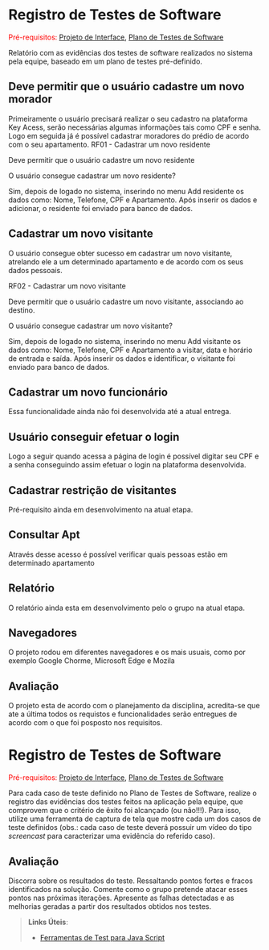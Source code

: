 # Registro de Testes de Software

<span style="color:red">Pré-requisitos: <a href="3-Projeto de Interface.md"> Projeto de Interface</a></span>, <a href="8-Plano de Testes de Software.md"> Plano de Testes de Software</a>

Relatório com as evidências dos testes de software realizados no sistema pela equipe, baseado em um plano de testes pré-definido.

## Deve permitir que o usuário cadastre um novo morador

Primeiramente o usuário precisará realizar o seu cadastro na plataforma Key Acess, serão necessárias algumas informações tais como CPF e senha.
Logo em seguida já é possível cadastrar moradores do prédio de acordo com o seu apartamento.
RF01 - Cadastrar um novo residente

Deve permitir que o usuário cadastre um novo residente

O usuário consegue cadastrar um novo residente?

Sim, depois de logado no sistema, inserindo no menu Add residente os dados como: Nome, Telefone, CPF e Apartamento.
Após inserir os dados e adicionar, o residente foi enviado para banco de dados.

## Cadastrar um novo visitante

O usuário consegue obter sucesso em cadastrar um novo visitante, atrelando ele a um determinado apartamento e de acordo com os seus dados pessoais.

RF02 - Cadastrar um novo visitante

Deve permitir que o usuário cadastre um novo visitante, associando ao destino.

O usuário consegue cadastrar um novo visitante?

Sim, depois de logado no sistema, inserindo no menu Add visitante os dados como: Nome, Telefone, CPF e Apartamento a visitar, data e horário de entrada e saída.
Após inserir os dados e identificar, o visitante foi enviado para banco de dados.

## Cadastrar um novo funcionário

Essa funcionalidade ainda não foi desenvolvida até a atual entrega. 

## Usuário conseguir efetuar o login
Logo a seguir quando acessa a página de login é possível digitar seu CPF e a senha conseguindo assim efetuar o login na plataforma desenvolvida. 


## Cadastrar restrição de visitantes
Pré-requisito ainda em desenvolvimento na atual etapa.

## Consultar Apt
Através desse acesso é possível verificar quais pessoas estão em determinado apartamento 

## Relatório
O relatório ainda esta em desenvolvimento pelo o grupo na atual etapa.

## Navegadores

O projeto rodou em diferentes navegadores e os mais usuais, como por exemplo Google Chorme, Microsoft Edge e Mozila

## Avaliação 

O projeto esta de acordo com o planejamento da disciplina, acredita-se que ate a última todos os requistos e funcionalidades serão entregues de acordo com o que foi posposto nos requisitos. 






# Registro de Testes de Software

<span style="color:red">Pré-requisitos: <a href="3-Projeto de Interface.md"> Projeto de Interface</a></span>, <a href="8-Plano de Testes de Software.md"> Plano de Testes de Software</a>

Para cada caso de teste definido no Plano de Testes de Software, realize o registro das evidências dos testes feitos na aplicação pela equipe, que comprovem que o critério de êxito foi alcançado (ou não!!!). Para isso, utilize uma ferramenta de captura de tela que mostre cada um dos casos de teste definidos (obs.: cada caso de teste deverá possuir um vídeo do tipo _screencast_ para caracterizar uma evidência do referido caso).

## Avaliação

Discorra sobre os resultados do teste. Ressaltando pontos fortes e fracos identificados na solução. Comente como o grupo pretende atacar esses pontos nas próximas iterações. Apresente as falhas detectadas e as melhorias geradas a partir dos resultados obtidos nos testes.

> **Links Úteis**:
> - [Ferramentas de Test para Java Script](https://geekflare.com/javascript-unit-testing/)
